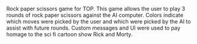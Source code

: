 Rock paper scissors game for TOP.
This game allows the user to play 3 rounds of rock paper scissors against the AI computer. Colors indicate which moves were picked by the user and which were picked by the AI to assist with future rounds. Custom messages and UI were used to pay homage to the sci fi cartoon show Rick and Morty.
